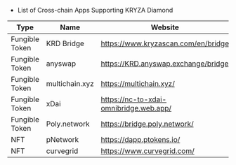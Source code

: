 * List of Cross-chain Apps Supporting KRYZA Diamond

| Type |  Name                                            | Website                          | Tutorial|
| ------ | ------------------------------------- | -------------------------------- |-------------------------------- |
| Fungible Token      | KRD Bridge            | <https://www.kryzascan.com/en/bridge> |[Link](bridge-v2.md)|
| Fungible Token      | anyswap           | <https://KRD.anyswap.exchange/bridge> |[Link](https://anyswap-faq.readthedocs.io/en/latest/How%20To%20Setup%20and%20Use%20Anyswap.html)|
| Fungible Token      | multichain.xyz           | <https://multichain.xyz/> ||
| Fungible Token      | xDai          | <https://nc-to-xdai-omnibridge.web.app/> |[link](https://www.xdaichain.com/for-users/bridges/shree-smart-chain-omnibridge/nc-omnibridge-example )|
| Fungible Token      |      Poly.network     | <https://bridge.poly.network/> |[link](https://medium.com/poly-network/poly-network-now-supports-cross-chain-transfer-of-eth-neo-heco-assets-to-nc-fed6880d5681)|
| NFT     |     pNetwork    | <https://dapp.ptokens.io/> |[link](https://www.kryzascan.com/en/blog/pnetworks-ethereum-nc-bridge-now-live-on-the-shree-smart-chain/)|
| NFT     |     curvegrid    | <https://www.curvegrid.com/> |[link](https://www.curvegrid.com/docs)|


